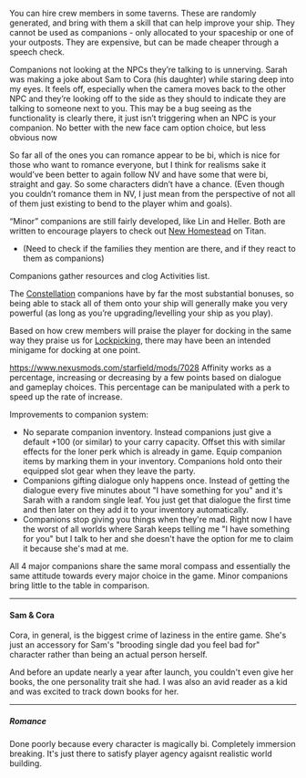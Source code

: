 You can hire crew members in some taverns. These are randomly generated, and bring with them a skill that can help improve your ship. They cannot be used as companions - only allocated to your spaceship or one of your outposts. They are expensive, but can be made cheaper through a speech check.

Companions not looking at the NPCs they’re talking to is unnerving. Sarah was making a joke about Sam to Cora (his daughter) while staring deep into my eyes. It feels off, especially when the camera moves back to the other NPC and they’re looking off to the side as they should to indicate they are talking to someone next to you. This may be a bug seeing as the functionality is clearly there, it just isn’t triggering when an NPC is your companion.
	No better with the new face cam option choice, but less obvious now

So far all of the ones you can romance appear to be bi, which is nice for those who want to romance everyone, but I think for realisms sake it would’ve been better to again follow NV and have some that were bi, straight and gay. So some characters didn’t have a chance. (Even though you couldn’t romance them in NV, I just mean from the perspective of not all of them just existing to bend to the player whim and goals).

“Minor” companions are still fairly developed, like Lin and Heller. Both are written to encourage players to check out [New Homestead](New%20Homestead.md) on Titan. 
+ (Need to check if the families they mention are there, and if they react to them as companions)

Companions gather resources and clog Activities list.

The [Constellation](constellation.md) companions have by far the most substantial bonuses, so being able to stack all of them onto your ship will generally make you very powerful (as long as you’re upgrading/levelling your ship as you play). 

Based on how crew members will praise the player for docking in the same way they praise us for [Lockpicking](lockpicking.md), there may have been an intended minigame for docking at one point.

https://www.nexusmods.com/starfield/mods/7028
Affinity works as a percentage, increasing or decreasing by a few points based on dialogue and gameplay choices. This percentage can be manipulated with a perk to speed up the rate of increase.

Improvements to companion system:
- No separate companion inventory. Instead companions just give a default +100 (or similar) to your carry capacity. Offset this with similar effects for the loner perk which is already in game. Equip companion items by marking them in your inventory. Companions hold onto their equipped slot gear when they leave the party. 
- Companions gifting dialogue only happens once. Instead of getting the dialogue every five minutes about "I have something for you" and it's Sarah with a random single leaf. You just get that dialogue the first time and then later on they add it to your inventory automatically.
- Companions stop giving you things when they're mad. Right now I have the worst of all worlds where Sarah keeps telling me "I have something for you" but I talk to her and she doesn't have the option for me to claim it because she's mad at me.

All 4 major companions share the same moral compass and essentially the same attitude towards every major choice in the game. Minor companions bring little to the table in comparison.

---
#### Sam & Cora

Cora, in general, is the biggest crime of laziness in the entire game. She's just an accessory for Sam's "brooding single dad you feel bad for" character rather than being an actual person herself.

And before an update nearly a year after launch, you couldn't even give her books, the one personality trait she had. I was also an avid reader as a kid and was excited to track down books for her.


---
##### Romance

Done poorly because every character is magically bi. Completely immersion breaking. It's just there to satisfy player agency agaisnt realistic world building.